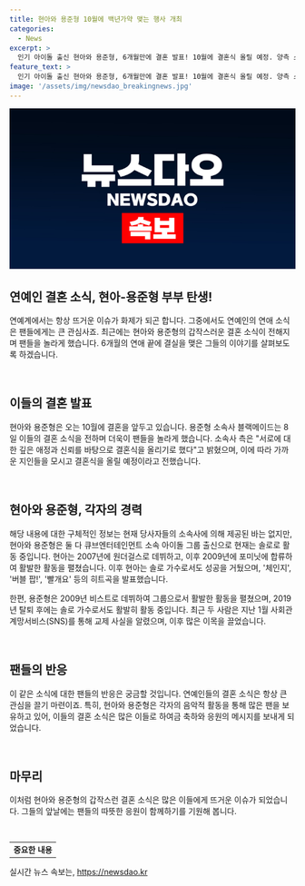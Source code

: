 ```yaml
---
title: 현아와 용준형 10월에 백년가약 맺는 행사 개최
categories:
  - News
excerpt: >
  인기 아이돌 출신 현아와 용준형, 6개월만에 결혼 발표! 10월에 결혼식 올릴 예정. 양측 소속사가 깊은 애정과 신뢰로 결심 밝혀. 두 사람은 현 아는 원더걸스, 포미닛 출신으로 솔로 활동 중. 용준형은 비스트 출신으로 2019년 탈퇴 후 솔로 작업 중. 사회관계망서비스(SNS)를 통해 1월 교제 사실 공개. 뜨거운 관심 속 K팝스타 부부의 탄생!
feature_text: >
  인기 아이돌 출신 현아와 용준형, 6개월만에 결혼 발표! 10월에 결혼식 올릴 예정. 양측 소속사가 깊은 애정과 신뢰로 결심 밝혀. 두 사람은 현 아는 원더걸스, 포미닛 출신으로 솔로 활동 중. 용준형은 비스트 출신으로 2019년 탈퇴 후 솔로 작업 중. 사회관계망서비스(SNS)를 통해 1월 교제 사실 공개. 뜨거운 관심 속 K팝스타 부부의 탄생!
image: '/assets/img/newsdao_breakingnews.jpg'
---
```


<p><img src="/assets/img/newsdao_breakingnews.jpg" alt="koreaapp 속보" /></p>

<h2>연예인 결혼 소식, 현아-용준형 부부 탄생!</h2>

<p>연예계에서는 항상 뜨거운 이슈가 화제가 되곤 합니다. 그중에서도 연예인의 연애 소식은 팬들에게는 큰 관심사죠. 최근에는 현아와 용준형의 갑작스러운 결혼 소식이 전해지며 팬들을 놀라게 했습니다. 6개월의 연애 끝에 결실을 맺은 그들의 이야기를 살펴보도록 하겠습니다.</p>

<p data-ke-size="size16">&nbsp;</p>

<h2>이들의 결혼 발표</h2>

<p>현아와 용준형은 오는 10월에 결혼을 앞두고 있습니다. 용준형 소속사 블랙메이드는 8일 이들의 결혼 소식을 전하며 더욱이 팬들을 놀라게 했습니다. 소속사 측은 "서로에 대한 깊은 애정과 신뢰를 바탕으로 결혼식을 올리기로 했다"고 밝혔으며, 이에 따라 가까운 지인들을 모시고 결혼식을 올릴 예정이라고 전했습니다.</p>

<p data-ke-size="size16">&nbsp;</p>

<h2>현아와 용준형, 각자의 경력</h2>

<p>해당 내용에 대한 구체적인 정보는 현재 당사자들의 소속사에 의해 제공된 바는 없지만, 현아와 용준형은 둘 다 큐브엔터테인먼트 소속 아이돌 그룹 출신으로 현재는 솔로로 활동 중입니다. 현아는 2007년에 원더걸스로 데뷔하고, 이후 2009년에 포미닛에 합류하여 활발한 활동을 펼쳤습니다. 이후 현아는 솔로 가수로서도 성공을 거뒀으며, '체인지', '버블 팝!', '빨개요' 등의 히트곡을 발표했습니다. </p>

<p>한편, 용준형은 2009년 비스트로 데뷔하여 그룹으로서 활발한 활동을 펼쳤으며, 2019년 탈퇴 후에는 솔로 가수로서도 활발히 활동 중입니다. 최근 두 사람은 지난 1월 사회관계망서비스(SNS)를 통해 교제 사실을 알렸으며, 이후 많은 이목을 끌었습니다.</p>

<p data-ke-size="size16">&nbsp;</p>

<h2>팬들의 반응</h2>

<p>이 같은 소식에 대한 팬들의 반응은 궁금할 것입니다. 연예인들의 결혼 소식은 항상 큰 관심을 끌기 마련이죠. 특히, 현아와 용준형은 각자의 음악적 활동을 통해 많은 팬을 보유하고 있어, 이들의 결혼 소식은 많은 이들로 하여금 축하와 응원의 메시지를 보내게 되었습니다.</p>

<p data-ke-size="size16">&nbsp;</p>

<h2>마무리</h2>

<p>이처럼 현아와 용준형의 갑작스런 결혼 소식은 많은 이들에게 뜨거운 이슈가 되었습니다. 그들의 앞날에는 팬들의 따뜻한 응원이 함께하기를 기원해 봅니다.</p>

<p data-ke-size="size16">&nbsp;</p>

<table>
<tbody>
<tr>
<td style="text-align: center; height: 17px;"><b>중요한 내용</b></td>
</tr>
</tbody>
</table>
실시간 뉴스 속보는, <a href="https://newsdao.kr" rel="dofollow">https://newsdao.kr</a>


